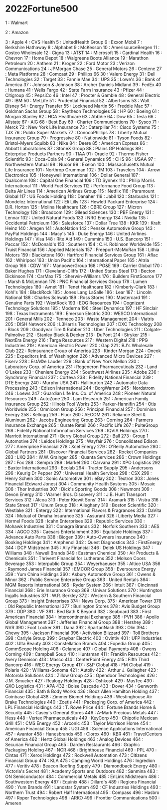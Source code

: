 # 2022Fortune500
1 :  Walmart 

2 :  Amazon

3 :  Apple
4 :  CVS Health
5 :  UnitedHealth Group
6 :  Exxon Mobil
7 :  Berkshire Hathaway
8 :  Alphabet
9 :  McKesson
10 :  AmerisourceBergen
11 :  Costco Wholesale
12 :  Cigna
13 :  AT&T
14 :  Microsoft
15 :  Cardinal Health
16 :  Chevron
17 :  Home Depot
18 :  Walgreens Boots Alliance
19 :  Marathon Petroleum
20 :  Anthem
21 :  Kroger
22 :  Ford Motor
23 :  Verizon Communications
24 :  JPMorgan Chase
25 :  General Motors
26 :  Centene
27 :  Meta Platforms
28 :  Comcast
29 :  Phillips 66
30 :  Valero Energy
31 :  Dell Technologies
32 :  Target
33 :  Fannie Mae
34 :  UPS
35 :  Lowe's
36 :  Bank of America
37 :  Johnson & Johnson
38 :  Archer Daniels Midland
39 :  FedEx
40 :  Humana
41 :  Wells Fargo
42 :  State Farm Insurance
43 :  Pfizer
44 :  Citigroup
45 :  PepsiCo
46 :  Intel
47 :  Procter & Gamble
48 :  General Electric
49 :  IBM
50 :  MetLife
51 :  Prudential Financial
52 :  Albertsons
53 :  Walt Disney 
54 :  Energy Transfer
55 :  Lockheed Martin
56 :  Freddie Mac
57 :  Goldman Sachs Group
58 :  Raytheon Technologies
59 :  HP
60 :  Boeing
61 :  Morgan Stanley
62 :  HCA Healthcare
63 :  AbbVie
64 :  Dow
65 :  Tesla
66 :  Allstate
67 :  AIG
68 :  Best Buy
69 :  Charter Communications
70 :  Sysco
71 :  Merck
72 :  New York Life Insurance
73 :  Caterpillar
74 :  Cisco Systems
75 :  TJX
76 :  Publix Super Markets
77 :  ConocoPhillips
78 :  Liberty Mutual Insurance Group
79 :  Progressive
80 :  Nationwide
81 :  Tyson Foods
82 :  Bristol-Myers Squibb
83 :  Nike
84 :  Deere
85 :  American Express
86 :  Abbott Laboratories
87 :  StoneX Group
88 :  Plains GP Holdings
89 :  Enterprise Products Partners
90 :  TIAA
91 :  Oracle
92 :  Thermo Fisher Scientific
93 :  Coca-Cola
94 :  General Dynamics
95 :  CHS
96 :  USAA
97 :  Northwestern Mutual
98 :  Nucor
99 :  Exelon
100 :  Massachusetts Mutual Life Insurance
101 :  Northrop Grumman
102 :  3M
103 :  Travelers
104 :  Arrow Electronics
105 :  Honeywell International
106 :  Dollar General
107 :  Qualcomm
108 :  Capital One Financial
109 :  TD Synnex
110 :  Philip Morris International
111 :  World Fuel Services
112 :  Performance Food Group
113 :  Delta Air Lines
114 :  American Airlines Group
115 :  Netflix
116 :  Paramount Global
117 :  US Foods Holding
118 :  Danaher
119 :  Jabil
120 :  Starbucks
121 :  Mondelez International
122 :  Eli Lilly
123 :  Hewlett Packard Enterprise
124 :  D.R. Horton
125 :  Molina Healthcare
126 :  CBRE Group
127 :  Micron Technology
128 :  Broadcom
129 :  Gilead Sciences
130 :  PBF Energy
131 :  Lennar
132 :  United Natural Foods
133 :  NRG Energy
134 :  Nvidia
135 :  Occidental Petroleum
136 :  Salesforce
137 :  Dollar Tree
138 :  KKR
139 :  Kraft Heinz
140 :  Amgen
141 :  AutoNation
142 :  Penske Automotive Group
143 :  PayPal Holdings
144 :  Macy's
145 :  Duke Energy
146 :  United Airlines Holdings
147 :  Visa
148 :  Rite Aid
149 :  Cummins
150 :  U.S. Bancorp
151 :  Paccar
152 :  McDonald's
153 :  Southern
154 :  C.H. Robinson Worldwide
155 :  Truist Financial
156 :  Applied Materials
157 :  Freeport-McMoRan
158 :  Lithia Motors
159 :  Blackstone
160 :  Hartford Financial Services Group
161 :  Aflac
162 :  Whirlpool
163 :  Union Pacific
164 :  International Paper
165 :  Altria Group
166 :  CDW
167 :  ManpowerGroup
168 :  PG&E
169 :  Carrier Global
170 :  Baker Hughes
171 :  Cleveland-Cliffs
172 :  United States Steel
173 :  Becton Dickinson
174 :  CarMax
175 :  Sherwin-Williams
176 :  Builders FirstSource
177 :  Marsh & McLennan
178 :  PNC Financial Services Group
179 :  Lumen Technologies
180 :  Avnet
181 :  Tenet Healthcare
182 :  Kimberly-Clark
183 :  Kohl's
184 :  BlackRock
185 :  Jones Lang LaSalle
186 :  Lear
187 :  Lincoln National
188 :  Charles Schwab
189 :  Ross Stores
190 :  Mastercard
191 :  Genuine Parts
192 :  WestRock
193 :  EOG Resources
194 :  Cognizant Technology Solutions
195 :  Moderna
196 :  Steel Dynamics
197 :  HF Sinclair
198 :  Texas Instruments
199 :  Emerson Electric
200 :  WESCO International
201 :  General Mills
202 :  Tenneco
203 :  Waste Management
204 :  Viatris
205 :  DISH Network
206 :  L3Harris Technologies
207 :  DXC Technology
208 :  Block
209 :  Goodyear Tire & Rubber
210 :  Uber Technologies
211 :  Colgate-Palmolive
212 :  Stanley Black & Decker
213 :  DuPont
214 :  Stryker
215 :  NextEra Energy
216 :  Targa Resources
217 :  Western Digital
218 :  PPG Industries
219 :  American Electric Power
220 :  Gap
221 :  BJ's Wholesale Club
222 :  Reinsurance Group of America
223 :  Kinder Morgan
224 :  Oneok
225 :  Expeditors Intl. of Washington
226 :  Advanced Micro Devices
227 :  Fiserv
228 :  EstÃ©e Lauder
229 :  Bank of New York Mellon
230 :  Laboratory Corp. of America
231 :  Regeneron Pharmaceuticals
232 :  Land O'Lakes
233 :  Cheniere Energy
234 :  Southwest Airlines
235 :  Adobe
236 :  Synchrony Financial
237 :  Corteva
238 :  Fidelity National Financial
239 :  DTE Energy
240 :  Murphy USA
241 :  Halliburton
242 :  Automatic Data Processing
243 :  Edison International
244 :  BorgWarner
245 :  Nordstrom
246 :  Loews
247 :  Guardian Life Ins. Co. of America
248 :  Pioneer Natural Resources
249 :  AutoZone
250 :  Lam Research
251 :  American Family Insurance Group
252 :  Illinois Tool Works
253 :  Parker-Hannifin
254 :  Otis Worldwide
255 :  Omnicom Group
256 :  Principal Financial
257 :  Dominion Energy
258 :  Kellogg
259 :  Fluor
260 :  AECOM
261 :  Reliance Steel & Aluminum
262 :  Jacobs Engineering Group
263 :  Corning
264 :  Farmers Insurance Exchange
265 :  Qurate Retail
266 :  Pacific Life
267 :  PulteGroup
268 :  Fidelity National Information Services
269 :  IQVIA Holdings
270 :  Marriott International
271 :  Berry Global Group
272 :  Ball
273 :  Group 1 Automotive
274 :  Leidos Holdings
275 :  Wayfair
276 :  Consolidated Edison
277 :  Ameriprise Financial
278 :  Xcel Energy
279 :  O'Reilly Automotive
280 :  Global Partners
281 :  Discover Financial Services
282 :  Rocket Companies
283 :  LKQ
284 :  W.W. Grainger
285 :  Quanta Services
286 :  Crown Holdings
287 :  Fox
288 :  Sempra
289 :  Markel
290 :  Carvana
291 :  XPO Logistics
292 :  Baxter International
293 :  Ecolab
294 :  Tractor Supply
295 :  Andersons
296 :  Keurig Dr Pepper
297 :  Universal Health Services
298 :  CSX
299 :  Henry Schein
300 :  Sonic Automotive
301 :  eBay
302 :  Textron
303 :  Jones Financial (Edward Jones)
304 :  Community Health Systems
305 :  Mosaic
306 :  Thor Industries
307 :  Dick's Sporting Goods
308 :  Newmont
309 :  Devon Energy
310 :  Warner Bros. Discovery
311 :  J.B. Hunt Transport Services
312 :  Alcoa
313 :  Peter Kiewit Sons'
314 :  Aramark
315 :  Vistra
316 :  State Street
317 :  Unum Group
318 :  Alleghany
319 :  Boston Scientific
320 :  Westlake
321 :  Entergy
322 :  International Flavors & Fragrances
323 :  DaVita
324 :  Mutual of Omaha Insurance
325 :  Assurant
326 :  Liberty Media
327 :  Hormel Foods
328 :  Icahn Enterprises
329 :  Republic Services
330 :  Mohawk Industries
331 :  Conagra Brands
332 :  Norfolk Southern
333 :  AES
334 :  AGCO
335 :  Caesars Entertainment
336 :  Equitable Holdings
337 :  Advance Auto Parts
338 :  Biogen
339 :  Auto-Owners Insurance
340 :  Booking Holdings
341 :  Amphenol
342 :  Quest Diagnostics
343 :  FirstEnergy
344 :  DCP Midstream
345 :  Ally Financial
346 :  Delek US Holdings
347 :  Williams
348 :  Newell Brands
349 :  Eastman Chemical
350 :  Air Products & Chemicals
351 :  Thrivent Financial for Lutherans
352 :  Molson Coors Beverage
353 :  Interpublic Group
354 :  Weyerhaeuser
355 :  Altice USA
356 :  Raymond James Financial
357 :  EMCOR Group
358 :  Eversource Energy
359 :  Yum China Holdings
360 :  Asbury Automotive Group
361 :  Owens & Minor
362 :  Public Service Enterprise Group
363 :  United Rentals
364 :  MGM Resorts International
365 :  Ryder System
366 :  Intuit
367 :  Cincinnati Financial
368 :  Erie Insurance Group
369 :  Univar Solutions
370 :  Huntington Ingalls Industries
371 :  W.R. Berkley
372 :  Western & Southern Financial Group
373 :  Insight Enterprises
374 :  News Corp.
375 :  American Tower
376 :  Old Republic International
377 :  Burlington Stores
378 :  Avis Budget Group
379 :  ODP
380 :  VF
381 :  Bed Bath & Beyond
382 :  Seaboard
383 :  First American Financial
384 :  Intercontinental Exchange
385 :  PVH
386 :  Apollo Global Management
387 :  Jefferies Financial Group
388 :  Hershey
389 :  NVR
390 :  Foot Locker
391 :  Dana
392 :  SpartanNash
393 :  Olin
394 :  Chewy
395 :  Jackson Financial
396 :  Activision Blizzard
397 :  Toll Brothers
398 :  Carlyle Group
399 :  Graybar Electric
400 :  Ovintiv
401 :  UFP Industries
402 :  Ulta Beauty
403 :  Constellation Brands
404 :  Expedia Group
405 :  CommScope Holding
406 :  Celanese
407 :  Global Payments
408 :  Owens Corning
409 :  Campbell Soup
410 :  Huntsman
411 :  Franklin Resources
412 :  Avery Dennison
413 :  Masco
414 :  CenterPoint Energy
415 :  Fifth Third Bancorp
416 :  WEC Energy Group
417 :  S&P Global
418 :  FM Global
419 :  Polaris
420 :  Williams-Sonoma
421 :  Autoliv
422 :  Arthur J. Gallagher
423 :  Motorola Solutions
424 :  Zillow Group
425 :  Opendoor Technologies
426 :  J.M. Smucker
427 :  Realogy Holdings
428 :  Oshkosh
429 :  MasTec
430 :  GXO Logistics
431 :  APA
432 :  Boise Cascade
433 :  Dover
434 :  Genworth Financial
435 :  Bath & Body Works
436 :  Booz Allen Hamilton Holding
437 :  Coinbase Global
438 :  Zimmer Biomet Holdings
439 :  Westinghouse Air Brake Technologies
440 :  Zoetis
441 :  Packaging Corp. of America
442 :  LPL Financial Holdings
443 :  T. Rowe Price
444 :  Fortune Brands Home & Security
445 :  Casey's General Stores
446 :  A-Mark Precious Metals
447 :  Hess
448 :  Vertex Pharmaceuticals
449 :  KeyCorp
450 :  Chipotle Mexican Grill
451 :  CMS Energy
452 :  Arconic
453 :  Taylor Morrison Home
454 :  American Financial Group
455 :  UGI
456 :  Science Applications International
457 :  Avantor
458 :  Hanesbrands
459 :  Clorox
460 :  KBR
461 :  TravelCenters of America
462 :  Hertz Global Holdings
463 :  Analog Devices
464 :  Securian Financial Group
465 :  Darden Restaurants
466 :  Graphic Packaging Holding
467 :  NCR
468 :  Brighthouse Financial
469 :  PPL
470 :  Cintas
471 :  Xerox Holdings
472 :  Rockwell Automation
473 :  Citizens Financial Group
474 :  KLA
475 :  Camping World Holdings
476 :  Ingredion
477 :  Veritiv
478 :  Beacon Roofing Supply
479 :  Diamondback Energy
480 :  Victoria's Secret
481 :  Academy Sports and Outdoors
482 :  Sanmina
483 :  ON Semiconductor
484 :  Commercial Metals
485 :  EnLink Midstream
486 :  Southwestern Energy
487 :  Equinix
488 :  Dillard's
489 :  Regions Financial
490 :  Yum Brands
491 :  Landstar System
492 :  CF Industries Holdings
493 :  Northern Trust
494 :  Robert Half International
495 :  Compass
496 :  Hasbro
497 :  Roper Technologies
498 :  ARKO
499 :  Frontier Communications
500 :  Ameren
